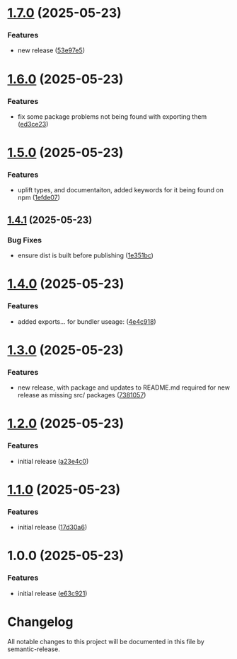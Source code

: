 # [1.7.0](https://github.com/BuunGroup-Packages/npm-interparcel-api-client/compare/v1.6.0...v1.7.0) (2025-05-23)


### Features

* new release ([53e97e5](https://github.com/BuunGroup-Packages/npm-interparcel-api-client/commit/53e97e5b39cae64b1873b8fbb2726e0e286134d7))

# [1.6.0](https://github.com/BuunGroup-Packages/npm-interparcel-api-client/compare/v1.5.0...v1.6.0) (2025-05-23)


### Features

* fix some package problems not being found with exporting them ([ed3ce23](https://github.com/BuunGroup-Packages/npm-interparcel-api-client/commit/ed3ce23d24993e8621e1ad0cad25bf73e57c8f04))

# [1.5.0](https://github.com/BuunGroup-Packages/npm-interparcel-api-client/compare/v1.4.1...v1.5.0) (2025-05-23)


### Features

* uplift types, and documentaiton, added keywords for it being found on npm ([1efde07](https://github.com/BuunGroup-Packages/npm-interparcel-api-client/commit/1efde07d17c47bc174e4d2e786ec4fc87e68df0a))

## [1.4.1](https://github.com/BuunGroup-Packages/npm-interparcel-api-client/compare/v1.4.0...v1.4.1) (2025-05-23)


### Bug Fixes

* ensure dist is built before publishing ([1e351bc](https://github.com/BuunGroup-Packages/npm-interparcel-api-client/commit/1e351bc3d0dcaa5ce821465b9b957eab6f54764f))

# [1.4.0](https://github.com/BuunGroup-Packages/npm-interparcel-api-client/compare/v1.3.0...v1.4.0) (2025-05-23)


### Features

* added exports... for bundler useage: ([4e4c918](https://github.com/BuunGroup-Packages/npm-interparcel-api-client/commit/4e4c91819c6434c05c59b2f723d9b88e6a79ad2d))

# [1.3.0](https://github.com/BuunGroup-Packages/npm-interparcel-api-client/compare/v1.2.0...v1.3.0) (2025-05-23)


### Features

* new release, with package and updates to README.md required for new release as missing src/ packages ([7381057](https://github.com/BuunGroup-Packages/npm-interparcel-api-client/commit/73810577914a100bcd562d06a2f0723b85ba5df6))

# [1.2.0](https://github.com/BuunGroup-Packages/npm-interparcel-api-client/compare/v1.1.0...v1.2.0) (2025-05-23)


### Features

* initial release ([a23e4c0](https://github.com/BuunGroup-Packages/npm-interparcel-api-client/commit/a23e4c06df230c42033d1e78153bf3244d0a8357))

# [1.1.0](https://github.com/BuunGroup-Packages/npm-interparcel-api-client/compare/v1.0.0...v1.1.0) (2025-05-23)


### Features

* initial release ([17d30a6](https://github.com/BuunGroup-Packages/npm-interparcel-api-client/commit/17d30a60b698cb396a3c866bbfea25533b74d6d5))

# 1.0.0 (2025-05-23)


### Features

* initial release ([e63c921](https://github.com/BuunGroup-Packages/npm-interparcel-api-client/commit/e63c9218d51e21c9b73e57e44567d02187207889))

# Changelog

All notable changes to this project will be documented in this file by semantic-release.
